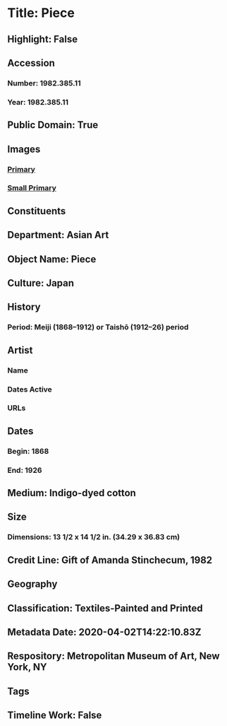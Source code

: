 # Title: Piece
## Highlight: False
## Accession
### Number: 1982.385.11
### Year: 1982.385.11
## Public Domain: True
## Images
### [Primary](https://images.metmuseum.org/CRDImages/as/original/DP14236.jpg)
### [Small Primary](https://images.metmuseum.org/CRDImages/as/web-large/DP14236.jpg)
## Constituents
## Department: Asian Art
## Object Name: Piece
## Culture: Japan
## History
### Period: Meiji (1868–1912) or Taishō (1912–26) period
## Artist
### Name
### Dates Active
### URLs
## Dates
### Begin: 1868
### End: 1926
## Medium: Indigo-dyed cotton
## Size
### Dimensions: 13 1/2 x 14 1/2 in. (34.29 x 36.83 cm)
## Credit Line: Gift of Amanda Stinchecum, 1982
## Geography
## Classification: Textiles-Painted and Printed
## Metadata Date: 2020-04-02T14:22:10.83Z
## Respository: Metropolitan Museum of Art, New York, NY
## Tags
## Timeline Work: False